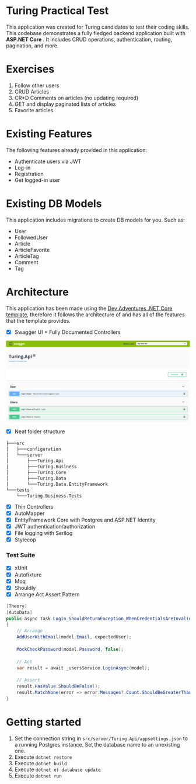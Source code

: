 # Turing Practical Test

This application was created for Turing candidates to test their coding skills. This codebase demonstrates a fully fledged backend application built with **ASP.NET Core** . It includes CRUD operations, authentication, routing, pagination, and more.

# Exercises
1. Follow other users
2. CRUD Articles
3. CR*D Comments on articles (no updating required)
4. GET and display paginated lists of articles
5. Favorite articles


# Existing Features

The following features already provided in this application:
- Authenticate users via JWT
- Log-in
- Registration 
- Get logged-in user

# Existing DB Models
This application includes migrations to create DB models for you. Such as:
- User
- FollowedUser
- Article
- ArticleFavorite
- ArticleTag
- Comment
- Tag


# Architecture

This application has been made using the [Dev Adventures .NET Core template](https://marketplace.visualstudio.com/items?itemName=dnikolovv.dev-adventures-project-setup), therefore it follows the architecture of and has all of the features that the template provides.

- [x] Swagger UI + Fully Documented Controllers

![swagger-ui](./TuringPracticalTest/img/swagger-ui.JPG)

- [x] Neat folder structure
```
├───src
│   ├───configuration
│   └───server
│       ├───Turing.Api
│       ├───Turing.Business
│       ├───Turing.Core
│       ├───Turing.Data
│       └───Turing.Data.EntityFramework
└───tests
    └───Turing.Business.Tests
```
- [x] Thin Controllers
- [x] AutoMapper
- [x] EntityFramework Core with Postgres and ASP.NET Identity
- [x] JWT authentication/authorization
- [x] File logging with Serilog
- [x] Stylecop

### Test Suite
- [x] xUnit
- [x] Autofixture
- [x] Moq
- [x] Shouldly
- [x] Arrange Act Assert Pattern

```csharp
[Theory]
[AutoData]
public async Task Login_ShouldReturnException_WhenCredentialsAreInvalid(CredentialsModel model, User expectedUser)
{
    // Arrange
    AddUserWithEmail(model.Email, expectedUser);

    MockCheckPassword(model.Password, false);

    // Act
    var result = await _usersService.LoginAsync(model);

    // Assert
    result.HasValue.ShouldBeFalse();
    result.MatchNone(error => error.Messages?.Count.ShouldBeGreaterThan(0));
}
```

# Getting started

1. Set the connection string in `src/server/Turing.Api/appsettings.json` to a running Postgres instance. Set the database name to an unexisting one.
2. Execute `dotnet restore`
3. Execute `dotnet build`
4. Execute `dotnet ef database update`
5. Execute `dotnet run`
